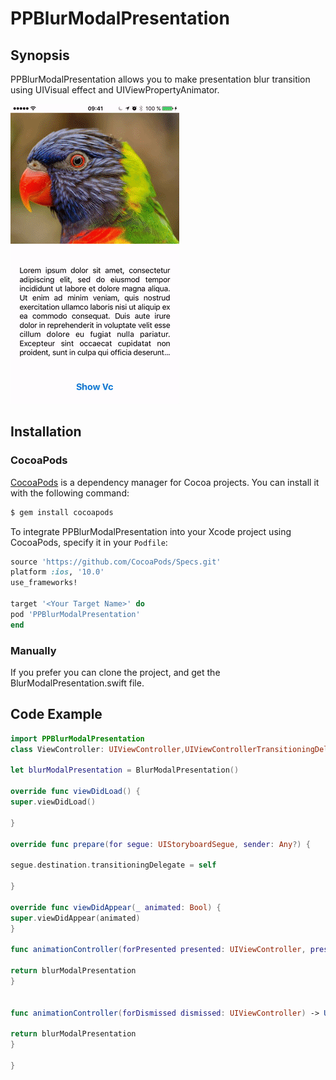# PPBlurModalPresentation

## Synopsis

PPBlurModalPresentation allows you to make presentation blur transition using UIVisual effect and UIViewPropertyAnimator.

![alt tag](https://github.com/PierrePerrin/PPBlurModalPresentation/blob/master/demo.gif)

## Installation

### CocoaPods

[CocoaPods](http://cocoapods.org) is a dependency manager for Cocoa projects. You can install it with the following command:

```bash
$ gem install cocoapods
```
To integrate PPBlurModalPresentation into your Xcode project using CocoaPods, specify it in your `Podfile`:

```ruby
source 'https://github.com/CocoaPods/Specs.git'
platform :ios, '10.0'
use_frameworks!

target '<Your Target Name>' do
pod 'PPBlurModalPresentation'
end
```

### Manually

If you prefer you can clone the project, and get the BlurModalPresentation.swift file.

## Code Example

```swift
import PPBlurModalPresentation
class ViewController: UIViewController,UIViewControllerTransitioningDelegate {

let blurModalPresentation = BlurModalPresentation()

override func viewDidLoad() {
super.viewDidLoad()

}

override func prepare(for segue: UIStoryboardSegue, sender: Any?) {

segue.destination.transitioningDelegate = self

}

override func viewDidAppear(_ animated: Bool) {
super.viewDidAppear(animated)
}

func animationController(forPresented presented: UIViewController, presenting: UIViewController, source: UIViewController) -> UIViewControllerAnimatedTransitioning?{

return blurModalPresentation
}


func animationController(forDismissed dismissed: UIViewController) -> UIViewControllerAnimatedTransitioning?{

return blurModalPresentation
}

}
```
